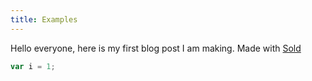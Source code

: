 ```yaml
---
title: Examples
---
```


Hello everyone, here is my first blog post I am making. Made with [Sold](https://github.com/KingPixil/sold)

```js
var i = 1;
```